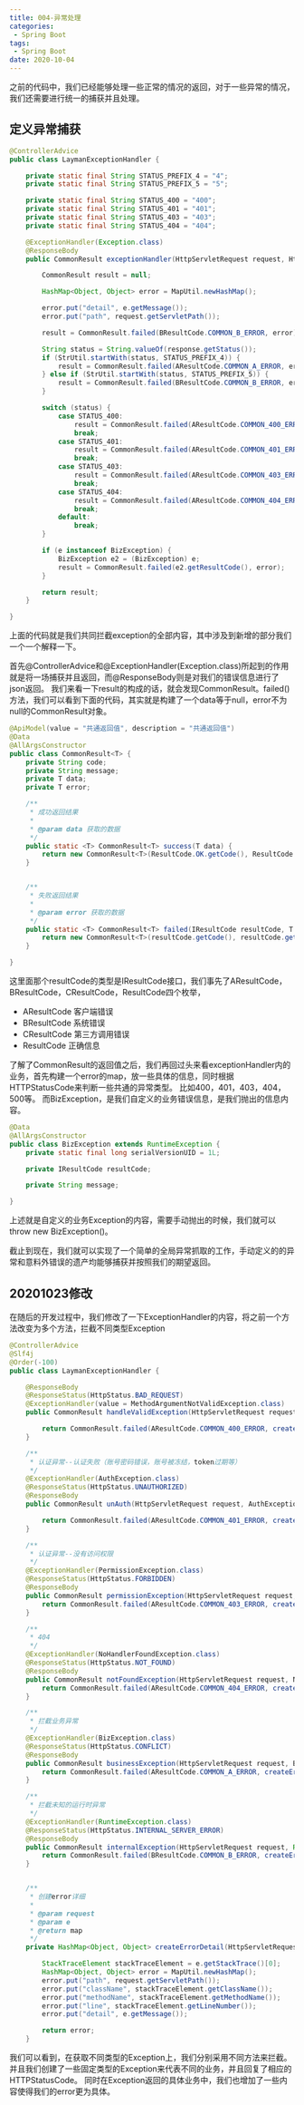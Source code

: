 ```yaml
---
title: 004-异常处理
categories: 
 - Spring Boot
tags:
 - Spring Boot 
date: 2020-10-04
---
```


之前的代码中，我们已经能够处理一些正常的情况的返回，对于一些异常的情况，我们还需要进行统一的捕获并且处理。
## 定义异常捕获
```java
@ControllerAdvice
public class LaymanExceptionHandler {

    private static final String STATUS_PREFIX_4 = "4";
    private static final String STATUS_PREFIX_5 = "5";

    private static final String STATUS_400 = "400";
    private static final String STATUS_401 = "401";
    private static final String STATUS_403 = "403";
    private static final String STATUS_404 = "404";

    @ExceptionHandler(Exception.class)
    @ResponseBody
    public CommonResult exceptionHandler(HttpServletRequest request, HttpServletResponse response, Exception e) {

        CommonResult result = null;

        HashMap<Object, Object> error = MapUtil.newHashMap();

        error.put("detail", e.getMessage());
        error.put("path", request.getServletPath());

        result = CommonResult.failed(BResultCode.COMMON_B_ERROR, error);

        String status = String.valueOf(response.getStatus());
        if (StrUtil.startWith(status, STATUS_PREFIX_4)) {
            result = CommonResult.failed(AResultCode.COMMON_A_ERROR, error);
        } else if (StrUtil.startWith(status, STATUS_PREFIX_5)) {
            result = CommonResult.failed(BResultCode.COMMON_B_ERROR, error);
        }

        switch (status) {
            case STATUS_400:
                result = CommonResult.failed(AResultCode.COMMON_400_ERROR, error);
                break;
            case STATUS_401:
                result = CommonResult.failed(AResultCode.COMMON_401_ERROR, error);
                break;
            case STATUS_403:
                result = CommonResult.failed(AResultCode.COMMON_403_ERROR, error);
                break;
            case STATUS_404:
                result = CommonResult.failed(AResultCode.COMMON_404_ERROR, error);
                break;
            default:
                break;
        }

        if (e instanceof BizException) {
            BizException e2 = (BizException) e;
            result = CommonResult.failed(e2.getResultCode(), error);
        }

        return result;
    }

}

```
上面的代码就是我们共同拦截exception的全部内容，其中涉及到新增的部分我们一个一个解释一下。 

首先@ControllerAdvice和@ExceptionHandler(Exception.class)所起到的作用就是将一场捕获并且返回，而@ResponseBody则是对我们的错误信息进行了json返回。 
我们来看一下result的构成的话，就会发现CommonResult。failed()方法，我们可以看到下面的代码，其实就是构建了一个data等于null，error不为null的CommonResult对象。
``` java
@ApiModel(value = "共通返回值", description = "共通返回值")
@Data
@AllArgsConstructor
public class CommonResult<T> {
    private String code;
    private String message;
    private T data;
    private T error;

    /**
     * 成功返回结果
     *
     * @param data 获取的数据
     */
    public static <T> CommonResult<T> success(T data) {
        return new CommonResult<T>(ResultCode.OK.getCode(), ResultCode.OK.getMessage(), data, null);
    }


    /**
     * 失败返回结果
     *
     * @param error 获取的数据
     */
    public static <T> CommonResult<T> failed(IResultCode resultCode, T error) {
        return new CommonResult<T>(resultCode.getCode(), resultCode.getMessage(), null, error);
    }

}
```
这里面那个resultCode的类型是IResultCode接口，我们事先了AResultCode，BResultCode，CResultCode，ResultCode四个枚举，
* AResultCode 客户端错误
* BResultCode 系统错误
* CResultCode 第三方调用错误
* ResultCode 正确信息

了解了CommonResult的返回值之后，我们再回过头来看exceptionHandler内的业务，首先构建一个error的map，放一些具体的信息，同时根据HTTPStatusCode来判断一些共通的异常类型。
比如400，401，403，404，500等。 
而BizException，是我们自定义的业务错误信息，是我们抛出的信息内容。

```java
@Data
@AllArgsConstructor
public class BizException extends RuntimeException {
    private static final long serialVersionUID = 1L;

    private IResultCode resultCode;

    private String message;

}
```
上述就是自定义的业务Exception的内容，需要手动抛出的时候，我们就可以throw new BizException()。

截止到现在，我们就可以实现了一个简单的全局异常抓取的工作，手动定义的的异常和意料外错误的遗产均能够捕获并按照我们的期望返回。

## 20201023修改
在随后的开发过程中，我们修改了一下ExceptionHandler的内容，将之前一个方法改变为多个方法，拦截不同类型Exception
```java
@ControllerAdvice
@Slf4j
@Order(-100)
public class LaymanExceptionHandler {

    @ResponseBody
    @ResponseStatus(HttpStatus.BAD_REQUEST)
    @ExceptionHandler(value = MethodArgumentNotValidException.class)
    public CommonResult handleValidException(HttpServletRequest request, MethodArgumentNotValidException e) {

        return CommonResult.failed(AResultCode.COMMON_400_ERROR, createErrorDetail(request, e));
    }

    /**
     * 认证异常--认证失败（账号密码错误，账号被冻结，token过期等）
     */
    @ExceptionHandler(AuthException.class)
    @ResponseStatus(HttpStatus.UNAUTHORIZED)
    @ResponseBody
    public CommonResult unAuth(HttpServletRequest request, AuthException e) {

        return CommonResult.failed(AResultCode.COMMON_401_ERROR, createErrorDetail(request, e));
    }

    /**
     * 认证异常--没有访问权限
     */
    @ExceptionHandler(PermissionException.class)
    @ResponseStatus(HttpStatus.FORBIDDEN)
    @ResponseBody
    public CommonResult permissionException(HttpServletRequest request, PermissionException e) {
        return CommonResult.failed(AResultCode.COMMON_403_ERROR, createErrorDetail(request, e));
    }

    /**
     * 404
     */
    @ExceptionHandler(NoHandlerFoundException.class)
    @ResponseStatus(HttpStatus.NOT_FOUND)
    @ResponseBody
    public CommonResult notFoundException(HttpServletRequest request, NoHandlerFoundException e) {
        return CommonResult.failed(AResultCode.COMMON_404_ERROR, createErrorDetail(request, e));
    }

    /**
     * 拦截业务异常
     */
    @ExceptionHandler(BizException.class)
    @ResponseStatus(HttpStatus.CONFLICT)
    @ResponseBody
    public CommonResult businessException(HttpServletRequest request, BizException e) {
        return CommonResult.failed(AResultCode.COMMON_A_ERROR, createErrorDetail(request, e));
    }

    /**
     * 拦截未知的运行时异常
     */
    @ExceptionHandler(RuntimeException.class)
    @ResponseStatus(HttpStatus.INTERNAL_SERVER_ERROR)
    @ResponseBody
    public CommonResult internalException(HttpServletRequest request, RuntimeException e) {
        return CommonResult.failed(BResultCode.COMMON_B_ERROR, createErrorDetail(request, e));
    }


    /**
     * 创建error详细
     *
     * @param request
     * @param e
     * @return map
     */
    private HashMap<Object, Object> createErrorDetail(HttpServletRequest request, Exception e) {

        StackTraceElement stackTraceElement = e.getStackTrace()[0];
        HashMap<Object, Object> error = MapUtil.newHashMap();
        error.put("path", request.getServletPath());
        error.put("className", stackTraceElement.getClassName());
        error.put("methodName", stackTraceElement.getMethodName());
        error.put("line", stackTraceElement.getLineNumber());
        error.put("detail", e.getMessage());

        return error;
    }

```
我们可以看到，在获取不同类型的Exception上，我们分别采用不同方法来拦截。并且我们创建了一些固定类型的Exception来代表不同的业务，并且回复了相应的HTTPStatusCode。 
同时在Exception返回的具体业务中，我们也增加了一些内容使得我们的error更为具体。


